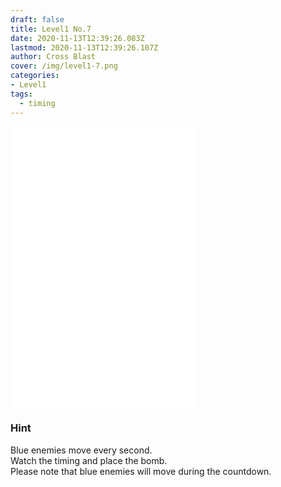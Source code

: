 ```yaml
---
draft: false
title: Level1 No.7
date: 2020-11-13T12:39:26.083Z
lastmod: 2020-11-13T12:39:26.107Z
author: Cross Blast
cover: /img/level1-7.png
categories:
- Level1
tags:
  - timing
---
```

<p><iframe style="height: 450px;" src="//fervent-lumiere-0e0ee3.netlify.app/#/blast/level1-7/en" frameborder="0" scrolling="no" allowfullscreen=""></iframe></p>

### Hint

Blue enemies move every second. \
Watch the timing and place the bomb. \
Please note that blue enemies will move during the countdown.